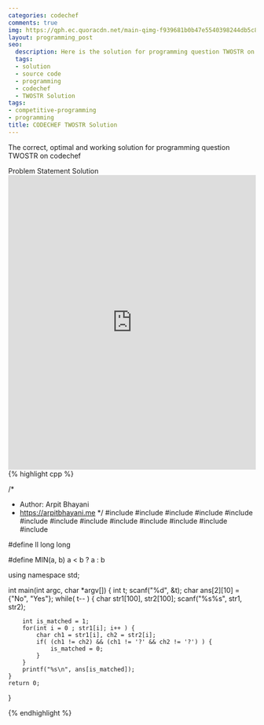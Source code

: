 ```yaml
---
categories: codechef
comments: true
img: https://qph.ec.quoracdn.net/main-qimg-f939681b0b47e5540398244db5c8966f?convert_to_webp=true
layout: programming_post
seo:
  description: Here is the solution for programming question TWOSTR on codechef
  tags:
  - solution
  - source code
  - programming
  - codechef
  - TWOSTR Solution
tags:
- competitive-programming
- programming
title: CODECHEF TWOSTR Solution
---
```

The correct, optimal and working solution for programming question TWOSTR on codechef

<div class="ui secondary pointing large menu">
  <a class="grey item" data-tab="problem-statement">
    Problem Statement
  </a>
  <a class="active item grey" data-tab="solution">
    Solution
  </a>
</div>
<div class="ui bottom attached tab" data-tab="problem-statement">
    <iframe src="https://www.codechef.com/problems/TWOSTR" width="100%" height="600px" style="overflow: scroll; border: none;"></iframe>
</div>
<div class="ui bottom attached active tab" data-tab="solution">
{% highlight cpp %}

/*
 *  Author: Arpit Bhayani
 *  https://arpitbhayani.me
 */
#include <cmath>
#include <cstdio>
#include <cstdlib>
#include <climits>
#include <deque>
#include <iostream>
#include <list>
#include <limits>
#include <map>
#include <queue>
#include <set>
#include <stack>
#include <vector>

#define ll long long

#define MIN(a, b) a < b ? a : b

using namespace std;

int main(int argc, char *argv[]) {
    int t;
    scanf("%d", &t);
    char ans[2][10] = {"No", "Yes"};
    while( t-- ) {
        char str1[100], str2[100];
        scanf("%s%s", str1, str2);

        int is_matched = 1;
        for(int i = 0 ; str1[i]; i++ ) {
            char ch1 = str1[i], ch2 = str2[i];
            if( (ch1 != ch2) && (ch1 != '?' && ch2 != '?') ) {
                is_matched = 0;
            }
        }
        printf("%s\n", ans[is_matched]);
    }
    return 0;
}


{% endhighlight %}
</div>
